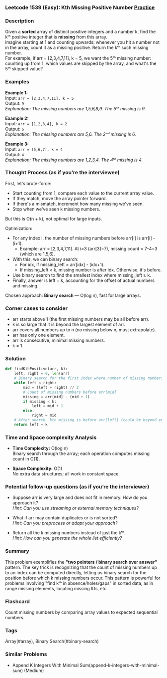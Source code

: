 ### Leetcode 1539 (Easy): Kth Missing Positive Number [Practice](https://leetcode.com/problems/kth-missing-positive-number)

### Description  
Given a **sorted** array of distinct positive integers and a number k, find the kᵗʰ positive integer that is **missing** from this array.  
Imagine starting at 1 and counting upwards: whenever you hit a number not in the array, count it as a missing positive. Return the kᵗʰ such missing number.  
For example, if arr = [2,3,4,7,11], k = 5, we want the 5ᵗʰ missing number: counting up from 1, which values are skipped by the array, and what's the 5ᵗʰ skipped value?

### Examples  

**Example 1:**  
Input: `arr = [2,3,4,7,11], k = 5`  
Output: `9`  
*Explanation: The missing numbers are 1,5,6,8,9. The 5ᵗʰ missing is 9.*

**Example 2:**  
Input: `arr = [1,2,3,4], k = 2`  
Output: `6`  
*Explanation: The missing numbers are 5,6. The 2ⁿᵈ missing is 6.*

**Example 3:**  
Input: `arr = [5,6,7], k = 4`  
Output: `4`  
*Explanation: The missing numbers are 1,2,3,4. The 4ᵗʰ missing is 4.*

### Thought Process (as if you’re the interviewee)  
First, let's brute-force:  
- Start counting from 1, compare each value to the current array value.
- If they match, move the array pointer forward.
- If there's a mismatch, increment how many missing we've seen.
- Stop when we've seen k missing numbers.

But this is O(n + k), not optimal for large inputs.

Optimization:
- For any index i, the number of missing numbers before arr[i] is arr[i] - (i+1).
    - Example: arr = [2,3,4,7,11]. At i=3 (arr[3]=7), missing count = 7-4=3 (which are 1,5,6).
- With this, we can binary search:
    - For idx, if missing_left = arr[idx] - (idx+1).
    - If missing_left < k, missing number is after idx. Otherwise, it's before.
- Use binary search to find the smallest index where missing_left ≥ k.
- Finally, answer is left + k, accounting for the offset of actual numbers and missing.

Chosen approach: **Binary search** — O(log n), fast for large arrays.

### Corner cases to consider  
- arr starts above 1 (the first missing numbers may be all before arr).
- k is so large that it is beyond the largest element of arr.
- arr covers all numbers up to n (no missing below n, must extrapolate).
- arr has only one element.
- arr is consecutive; minimal missing numbers.
- k = 1.

### Solution

```python
def findKthPositive(arr, k):
    left, right = 0, len(arr)
    # Binary search for the first index where number of missing numbers < k
    while left < right:
        mid = (left + right) // 2
        # Count of missing numbers before arr[mid]
        missing = arr[mid] - (mid + 1)
        if missing < k:
            left = mid + 1
        else:
            right = mid
    # After search, kth missing is before arr[left] (could be beyond end)
    return left + k
```

### Time and Space complexity Analysis  

- **Time Complexity:** O(log n)  
  Binary search through the array; each operation computes missing count in O(1).

- **Space Complexity:** O(1)  
  No extra data structures; all work in constant space.

### Potential follow-up questions (as if you’re the interviewer)  

- Suppose arr is very large and does not fit in memory. How do you approach it?  
  *Hint: Can you use streaming or external memory techniques?*

- What if arr may contain duplicates or is not sorted?  
  *Hint: Can you preprocess or adapt your approach?*

- Return all the k missing numbers instead of just the kᵗʰ.  
  *Hint: How can you generate the whole list efficiently?*

### Summary
This problem exemplifies the **"two pointers / binary search over answer"** pattern. The key trick is recognizing that the count of missing numbers up to an index can be computed directly, letting us binary search for the position before which k missing numbers occur. This pattern is powerful for problems involving "find kᵗʰ in absence/holes/gaps" in sorted data, as in range missing elements, locating missing IDs, etc.


### Flashcard
Count missing numbers by comparing array values to expected sequential numbers.

### Tags
Array(#array), Binary Search(#binary-search)

### Similar Problems
- Append K Integers With Minimal Sum(append-k-integers-with-minimal-sum) (Medium)